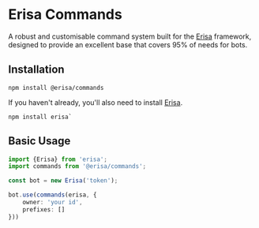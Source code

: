 # Erisa Commands

A robust and customisable command system built for the [Erisa](https://github.com/erisaaa/erisa) framework,
designed to provide an excellent base that covers 95% of needs for bots.

## Installation 
```
npm install @erisa/commands
```

If you haven't already, you'll also need to install [Erisa](https://github.com/erisaaa/erisa).
```
npm install erisa`
```

## Basic Usage
```ts
import {Erisa} from 'erisa';
import commands from '@erisa/commands';

const bot = new Erisa('token');

bot.use(commands(erisa, {
    owner: 'your id',
    prefixes: []
}))
```

